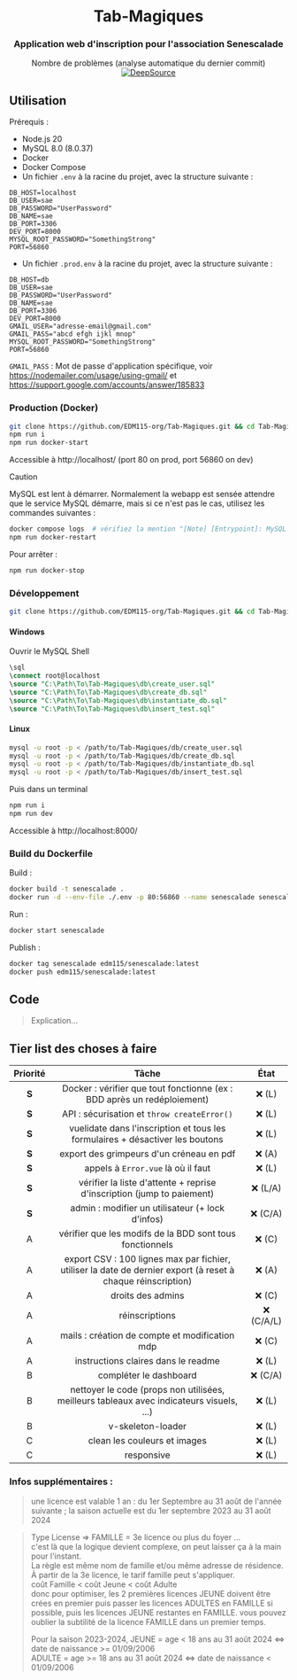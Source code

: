 <center>

# Tab-Magiques

### Application web d'inscription pour l'association Senescalade

Nombre de problèmes (analyse automatique du dernier commit) [![DeepSource](https://app.deepsource.com/gh/EDM115-org/Tab-Magiques.svg/?label=active+issues&show_trend=true&token=WF6hxNEht95_hyiFpZdVK2h6)](https://app.deepsource.com/gh/EDM115-org/Tab-Magiques/)

</center>

## Utilisation

Prérequis :

- Node.js 20
- MySQL 8.0 (8.0.37)
- Docker
- Docker Compose
- Un fichier `.env` à la racine du projet, avec la structure suivante :

```env
DB_HOST=localhost
DB_USER=sae
DB_PASSWORD="UserPassword"
DB_NAME=sae
DB_PORT=3306
DEV_PORT=8000
MYSQL_ROOT_PASSWORD="SomethingStrong"
PORT=56860
```

- Un fichier `.prod.env` à la racine du projet, avec la structure suivante :

```env
DB_HOST=db
DB_USER=sae
DB_PASSWORD="UserPassword"
DB_NAME=sae
DB_PORT=3306
DEV_PORT=8000
GMAIL_USER="adresse-email@gmail.com"
GMAIL_PASS="abcd efgh ijkl mnop"
MYSQL_ROOT_PASSWORD="SomethingStrong"
PORT=56860
```

`GMAIL_PASS` : Mot de passe d'application spécifique, voir https://nodemailer.com/usage/using-gmail/ et https://support.google.com/accounts/answer/185833

### Production (Docker)

```bash
git clone https://github.com/EDM115-org/Tab-Magiques.git && cd Tab-Magiques
npm run i
npm run docker-start
```

Accessible à http://localhost/ (port 80 on prod, port 56860 on dev)

> [!CAUTION]  
> MySQL est lent à démarrer. Normalement la webapp est sensée attendre que le service MySQL démarre, mais si ce n'est pas le cas, utilisez les commandes suivantes :

```bash
docker compose logs  # vérifiez la mention "[Note] [Entrypoint]: MySQL init process done. Ready for start up."
npm run docker-restart
```

Pour arrêter :

```bash
npm run docker-stop
```

### Développement

```bash
git clone https://github.com/EDM115-org/Tab-Magiques.git && cd Tab-Magiques
```

#### Windows

Ouvrir le MySQL Shell

```sql
\sql
\connect root@localhost
\source "C:\Path\To\Tab-Magiques\db\create_user.sql"
\source "C:\Path\To\Tab-Magiques\db\create_db.sql"
\source "C:\Path\To\Tab-Magiques\db\instantiate_db.sql"
\source "C:\Path\To\Tab-Magiques\db\insert_test.sql"
```

#### Linux

```bash
mysql -u root -p < /path/to/Tab-Magiques/db/create_user.sql
mysql -u root -p < /path/to/Tab-Magiques/db/create_db.sql
mysql -u root -p < /path/to/Tab-Magiques/db/instantiate_db.sql
mysql -u root -p < /path/to/Tab-Magiques/db/insert_test.sql
```

Puis dans un terminal

```bash
npm run i
npm run dev
```

Accessible à http://localhost:8000/

### Build du Dockerfile

Build :

```bash
docker build -t senescalade .
docker run -d --env-file ./.env -p 80:56860 --name senescalade senescalade
```

Run :

```bash
docker start senescalade
```

Publish :

```bash
docker tag senescalade edm115/senescalade:latest
docker push edm115/senescalade:latest
```

## Code

> Explication...

## Tier list des choses à faire

| Priorité | Tâche | État |
| :---: | :---: | :---: |
| **S** | Docker : vérifier que tout fonctionne (ex : BDD après un redéploiement) | ❌ (L) |
| **S** | API : sécurisation et `throw createError()` | ❌ (L) |
| **S** | vuelidate dans l'inscription et tous les formulaires + désactiver les boutons | ❌ (L) |
| **S** | export des grimpeurs d'un créneau en pdf | ❌ (A) |
| **S** | appels à `Error.vue` là où il faut | ❌ (L) |
| **S** | vérifier la liste d'attente + reprise d'inscription (jump to paiement) | ❌ (L/A) |
| **S** | admin : modifier un utilisateur (+ lock d'infos) | ❌ (C/A) |
| A | vérifier que les modifs de la BDD sont tous fonctionnels | ❌ (C) |
| A | export CSV : 100 lignes max par fichier, utiliser la date de dernier export (à reset à chaque réinscription) | ❌ (A) |
| A | droits des admins | ❌ (C) |
| A | réinscriptions | ❌ (C/A/L) |
| A | mails : création de compte et modification mdp | ❌ (C) |
| A | instructions claires dans le readme | ❌ (L) |
| B | compléter le dashboard | ❌ (C/A) |
| B | nettoyer le code (props non utilisées, meilleurs tableaux avec indicateurs visuels, ...) | ❌ (L) |
| B | v-skeleton-loader | ❌ (L) |
| C | clean les couleurs et images | ❌ (L) |
| C | responsive | ❌ (L) |

### Infos supplémentaires :

> une licence est valable 1 an : du 1er Septembre au 31 août de l'année suivante ; la saison actuelle est du 1er septembre 2023 au 31 août 2024

> Type License => FAMILLE = 3e licence ou plus du foyer ...  
> c'est là que la logique devient complexe, on peut laisser ça à la main pour l'instant.  
> La règle est même nom de famille et/ou même adresse de résidence. À partir de la 3e licence, le tarif famille peut s'appliquer.  
> coût Famille < coût Jeune < coût Adulte  
> donc pour optimiser, les 2 premières licences JEUNE doivent être crées en premier puis passer les licences ADULTES en FAMILLE si possible, puis les licences JEUNE restantes en FAMILLE. vous pouvez oublier la subtilité de la licence FAMILLE dans un premier temps.  
>  
> Pour la saison 2023-2024, JEUNE = age < 18 ans au 31 août 2024  <=> date de naissance >= 01/09/2006  
> ADULTE = age >= 18 ans au 31 août 2024  <=> date de naissance < 01/09/2006

